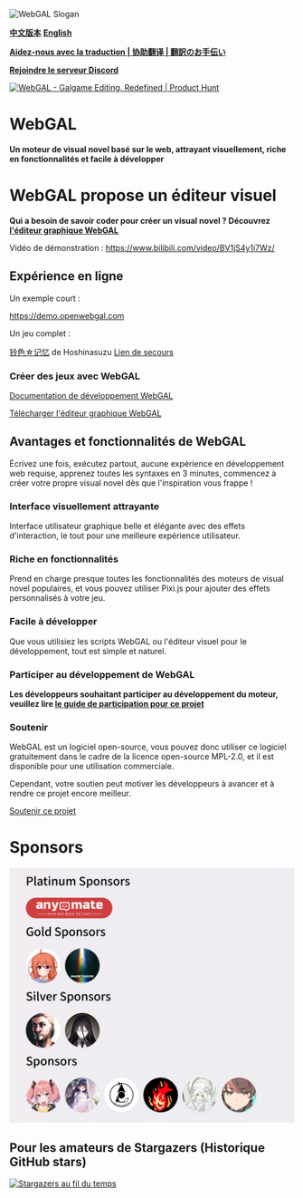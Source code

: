 ![WebGAL Slogan](https://github.com/OpenWebGAL/WebGAL/assets/30483415/ede38a39-d054-4fee-a3e9-fc5e764f358d)

**[中文版本](/README.md)**
**[English](/README_EN.md)**

**[Aidez-nous avec la traduction | 协助翻译 | 翻訳のお手伝い](https://github.com/OpenWebGAL/WebGAL/tree/dev/packages/webgal/src/translations)**

**[Rejoindre le serveur Discord](https://discord.gg/kPrQkJttJy)**

<a href="https://www.producthunt.com/posts/webgal?utm_source=badge-featured&utm_medium=badge&utm_souce=badge-webgal" target="_blank"><img src="https://api.producthunt.com/widgets/embed-image/v1/featured.svg?post_id=443280&theme=light" alt="WebGAL - Galgame&#0032;Editing&#0046;&#0032;Redefined | Product Hunt" style="width: 250px; height: 54px;" width="250" height="54" /></a>

# WebGAL

**Un moteur de visual novel basé sur le web, attrayant visuellement, riche en fonctionnalités et facile à développer**

# WebGAL propose un éditeur visuel

**Qui a besoin de savoir coder pour créer un visual novel ? Découvrez [l'éditeur graphique WebGAL](https://github.com/OpenWebGAL/WebGAL_Terre/)**

Vidéo de démonstration : https://www.bilibili.com/video/BV1jS4y1i7Wz/

## Expérience en ligne

Un exemple court :

https://demo.openwebgal.com

Un jeu complet :

[铃色☆记忆](http://hoshinasuzu.cn/) de Hoshinasuzu [Lien de secours](http://hoshinasuzu.cc/)

### Créer des jeux avec WebGAL

[Documentation de développement WebGAL](https://docs.openwebgal.com/)

[Télécharger l'éditeur graphique WebGAL](https://github.com/OpenWebGAL/WebGAL_Terre/releases)

## Avantages et fonctionnalités de WebGAL

Écrivez une fois, exécutez partout, aucune expérience en développement web requise, apprenez toutes les syntaxes en 3 minutes, commencez à créer votre propre visual novel dès que l'inspiration vous frappe !

### Interface visuellement attrayante

Interface utilisateur graphique belle et élégante avec des effets d'interaction, le tout pour une meilleure expérience utilisateur.

### Riche en fonctionnalités

Prend en charge presque toutes les fonctionnalités des moteurs de visual novel populaires, et vous pouvez utiliser Pixi.js pour ajouter des effets personnalisés à votre jeu.

### Facile à développer

Que vous utilisiez les scripts WebGAL ou l'éditeur visuel pour le développement, tout est simple et naturel.

### Participer au développement de WebGAL

**Les développeurs souhaitant participer au développement du moteur, veuillez lire [le guide de participation pour ce projet](https://docs.openwebgal.com/developers/)**

### Soutenir

WebGAL est un logiciel open-source, vous pouvez donc utiliser ce logiciel gratuitement dans le cadre de la licence open-source MPL-2.0, et il est disponible pour une utilisation commerciale.

Cependant, votre soutien peut motiver les développeurs à avancer et à rendre ce projet encore meilleur.

[Soutenir ce projet](https://docs.openwebgal.com/sponsor/)

# Sponsors

<a href="https://openwebgal.com/">
<img alt="Sponsor" src="https://raw.githubusercontent.com/OpenWebGAL/static/main/sponsors.png">
</a>

## Pour les amateurs de Stargazers (Historique GitHub stars)

[![Stargazers au fil du temps](https://starchart.cc/OpenWebGAL/WebGAL.svg)](https://starchart.cc/OpenWebGAL/WebGAL)
